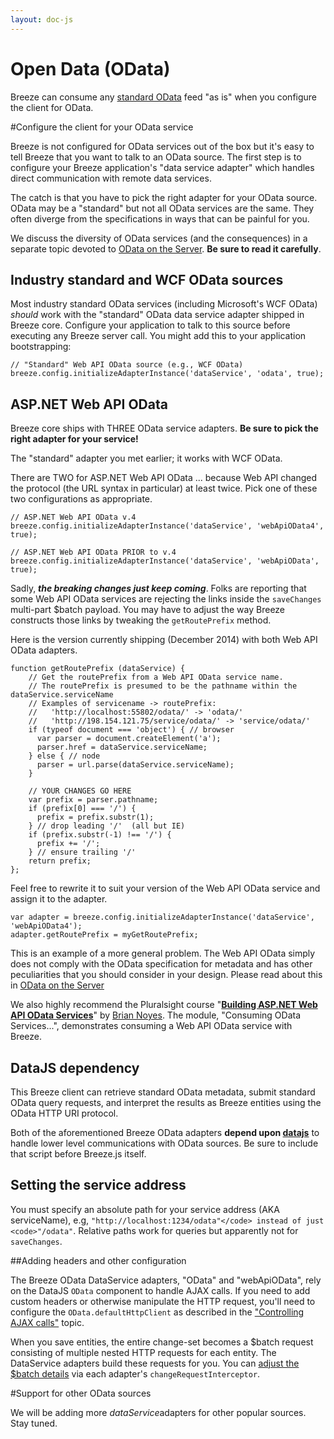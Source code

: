 ```yaml
---
layout: doc-js
---
```


# Open Data (OData)

Breeze can consume any <a href="http://www.odata.org/" target="_blank">standard OData</a> feed "as is" when you configure the client for OData.

#Configure the client for your OData service

Breeze is not configured for OData services out of the box but it's easy to tell Breeze that you want to talk to an OData source. The first step is to configure your Breeze application's "data service adapter" which handles direct communication with remote data services. 

The catch is that you have to pick the right adapter for your OData source. OData may be a "standard" but not all OData services are the same. They often diverge from the specifications in ways that can be painful for you. 

We discuss the diversity of OData services (and the consequences) in a separate topic devoted to [OData on the Server](http://www.breezejs.com/documentation/odata-server "OData Services"). **Be sure to read it carefully**.

## Industry standard and WCF OData sources

Most industry standard OData services (including Microsoft's WCF OData) *should* work with the "standard" OData data service adapter shipped in Breeze core.  Configure your application to talk to this source before executing any Breeze server call. You might add this to your application bootstrapping:

    // "Standard" Web API OData source (e.g., WCF OData)
    breeze.config.initializeAdapterInstance('dataService', 'odata', true);

## ASP.NET Web API OData

Breeze core ships with THREE OData service adapters. **Be sure to pick the right adapter for your service!**

The "standard" adapter you met earlier; it works with WCF OData.

There are TWO for ASP.NET Web API OData ... because Web API changed the protocol (the URL syntax in particular) at least twice. Pick one of these two configurations as appropriate.

    // ASP.NET Web API OData v.4
    breeze.config.initializeAdapterInstance('dataService', 'webApiOData4', true);

    // ASP.NET Web API OData PRIOR to v.4
    breeze.config.initializeAdapterInstance('dataService', 'webApiOData', true);

Sadly, ***the breaking changes just keep coming***. Folks are reporting that some Web API OData services are rejecting the links inside the `saveChanges` multi-part $batch payload. You may have to adjust the way Breeze constructs those links by tweaking the `getRoutePrefix` method. 

Here is the version currently shipping (December 2014) with both Web API OData adapters.

	function getRoutePrefix (dataService) {
		// Get the routePrefix from a Web API OData service name.
		// The routePrefix is presumed to be the pathname within the dataService.serviceName
		// Examples of servicename -> routePrefix:
		//   'http://localhost:55802/odata/' -> 'odata/'
		//   'http://198.154.121.75/service/odata/' -> 'service/odata/'
		if (typeof document === 'object') { // browser
		  var parser = document.createElement('a');
		  parser.href = dataService.serviceName;
		} else { // node
		  parser = url.parse(dataService.serviceName);
		}

		// YOUR CHANGES GO HERE
		var prefix = parser.pathname;
		if (prefix[0] === '/') {
		  prefix = prefix.substr(1);
		} // drop leading '/'  (all but IE)
		if (prefix.substr(-1) !== '/') {
		  prefix += '/';
		} // ensure trailing '/'
		return prefix;
	};

Feel free to rewrite it to suit your version of the Web API OData service and assign it to the adapter.

    var adapter = breeze.config.initializeAdapterInstance('dataService', 'webApiOData4');
    adapter.getRoutePrefix = myGetRoutePrefix;

This is an example of a more general problem. The Web API OData simply does not comply with the OData specification for metadata and has other peculiarities that you should consider in your design. Please read about this in [OData on the Server](http://www.breezejs.com/documentation/odata-server "OData Services")

We also highly recommend the Pluralsight course &quot;<a href="http://pluralsight.com/training/courses/TableOfContents?courseName=aspnetwebapi-odata" target="_blank"><strong>Building ASP.NET Web API OData Services</strong></a>&quot; by <a href="http://briannoyes.net/default.aspx" target="_blank">Brian Noyes</a>. The module, "Consuming OData Services...", demonstrates consuming a Web API OData service with Breeze.

<h2 id="data-js">DataJS dependency</h2>

This Breeze client can retrieve standard OData metadata, submit standard OData query requests, and interpret the results as Breeze entities using the OData HTTP URI protocol.

Both of the aforementioned Breeze OData adapters <strong>depend upon </strong><a href="http://datajs.codeplex.com/documentation" target="_blank"><strong>datajs</strong></a>&nbsp;to handle lower level communications with OData sources. Be sure to include that script before Breeze.js itself.</p>

## Setting the service address

You must specify an absolute path for your service address (AKA serviceName), e.g, `"http://localhost:1234/odata"</code> instead of just <code>"/odata"`. Relative paths work for queries but apparently not for `saveChanges`.

##Adding headers and other configuration

The Breeze OData DataService adapters, "OData" and "webApiOData", rely on the DataJS `OData` component to handle AJAX calls. If you need to add custom headers or otherwise manipulate the HTTP request,
 you'll need to configure the `OData.defaultHttpClient` as described in the ["Controlling AJAX calls"](/doc-js/server-ajaxadapter#odata-ajax "OData AJAX") topic.

When you save entities, the entire change-set becomes a $batch request consisting of multiple nested HTTP requests for each entity. The DataService adapters build these requests for you. 
You can [adjust the $batch details](/doc-js/server-ajaxadapter#changeRequestInterceptor "Adjust save request data with a changeRequestInterceptor") via each adapter's `changeRequestInterceptor`.

#Support for other OData sources

We will be adding more <em>dataService</em>adapters for other popular sources. Stay tuned.
